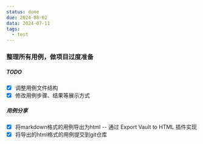 ```yaml
---
status: done
due: 2024-08-02
data: 2024-07-11
tags:
  - test
---
```


### 整理所有用例，做项目过度准备

##### TODO
- [x] 调整用例文件结构
- [x] 修改用例步骤、结果等展示方式

##### 用例分享
- [x] 将markdown格式的用例导出为html  --  通过 Export Vault to HTML 插件实现
- [x] 将导出的html格式的用例提交到git仓库